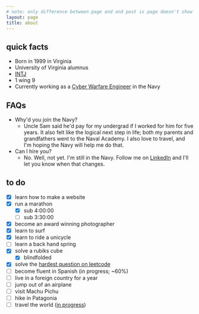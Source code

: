 ```yaml
---
# note: only difference between page and and post is page doesn't show publish date
layout: page
title: about
---
```

## quick facts
- Born in 1999 in Virginia
- University of Virginia alumnus
- [INTJ](https://www.16personalities.com/intj-personality)
- 1 wing 9
- Currently working as a [Cyber Warfare Engineer](https://youtu.be/k_z_K8a4tuM?si=ixGbbrxtarS3bETN) in the Navy

## FAQs
- Why'd you join the Navy?
	- Uncle Sam said he'd pay for my undergrad if I worked for him for five years. It also felt like the logical next step in life; both my parents and grandfathers went to the Naval Academy. I also love to travel, and I'm hoping the Navy will help me do that.
- Can I hire you?
	- No. Well, not yet. I'm still in the Navy. Follow me on [LinkedIn](https://www.linkedin.com/in/tr15t4n) and I'll let you know when that changes.

## to do
- [x] learn how to make a website
- [x] run a marathon
	- [X] sub 4:00:00
	- [ ] sub 3:30:00
- [x] become an award winning photographer
- [x] learn to surf
- [x] learn to ride a unicycle
- [ ] learn a back hand spring
- [x] solve a rubiks cube
	- [x] blindfolded
- [x] solve the [hardest question on leetcode](https://leetcode.com/problems/strong-password-checker/description/)
- [ ] become fluent in Spanish (in progress; ~60%)
- [ ] live in a foreign country for a year
- [ ] jump out of an airplane
- [ ] visit Machu Pichu
- [ ] hike in Patagonia
- [ ] travel the world (<a target="_blank" href="/assets/graphs/world-travel.html">in progress</a>)
